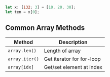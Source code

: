 ```rust
let x: [i32; 3] = [10, 20, 30];
let ten = x[0];
```

## Common Array Methods

| Method         | Description               |
| -------------- | ------------------------- |
| `array.len()`  | Length of array           |
| `array.iter()` | Get iterator for for-loop |
| `array[idx]`   | Get/set element at index  |
